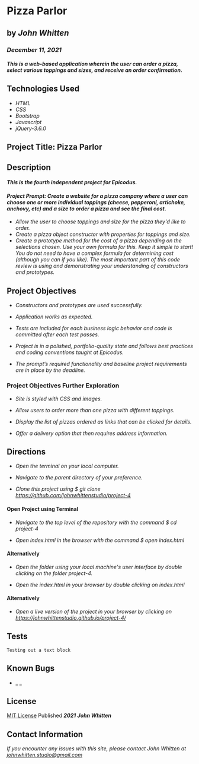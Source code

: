 # Pizza Parlor

## by _**John Whitten**_

### _December 11, 2021_

#### _This is a web-based application wherein the user can order a pizza, select various toppings and sizes, and receive an order confirmation._

## Technologies Used

- _HTML_
- _CSS_
- _Bootstrap_
- _Javascript_
- _jQuery-3.6.0_

## Project Title: Pizza Parlor

## Description

#### _This is the fourth independent project for Epicodus._

#### _Project Prompt: Create a website for a pizza company where a user can choose one or more individual toppings (cheese, pepperoni, artichoke, anchovy, etc) and a size to order a pizza and see the final cost._

- _Allow the user to choose toppings and size for the pizza they'd like to order._
- _Create a pizza object constructor with properties for toppings and size._
- _Create a prototype method for the cost of a pizza depending on the selections chosen. Use your own formula for this. Keep it simple to start! You do not need to have a complex formula for determining cost (although you can if you like). The most important part of this code review is using and demonstrating your understanding of constructors and prototypes._

## Project Objectives

- _Constructors and prototypes are used successfully._

- _Application works as expected._

- _Tests are included for each business logic behavior and code is committed after each test passes._

- _Project is in a polished, portfolio-quality state and follows best practices and coding conventions taught at Epicodus._

- _The prompt’s required functionality and baseline project requirements are in place by the deadline._

### Project Objectives Further Exploration

- _Site is styled with CSS and images._

- _Allow users to order more than one pizza with different toppings._

- _Display the list of pizzas ordered as links that can be clicked for details._

- _Offer a delivery option that then requires address information._

## Directions

- _Open the terminal on your local computer._

- _Navigate to the parent directory of your preference._

- _Clone this project using $ git clone https://github.com/johnwhittenstudio/project-4_

#### Open Project using Terminal

- _Navigate to the top level of the repository with the command $ cd project-4_

- _Open index.html in the browser with the command $ open index.html_

#### Alternatively

- _Open the folder using your local machine's user interface by double clicking on the folder project-4._

- _Open the index.html in your browser by double clicking on index.html_

#### Alternatively

- _Open a live version of the project in your browser by clicking on https://johnwhittenstudio.github.io/project-4/_

<!-- The html web form does not need a server to run and can be completed and interacted with by clicking on the "click here" button.

This html web form works on Chrome, Firefox, and Safari.

There are 5 categories in this form:

1. "What is your name?"
2. "What is your age?"
3. "Which animal is the best?"
4. "Which activity brings you the most comfort?"
5. "What is your favorite color?"

After completing the form, the user needs to click on the "click here" button to be taken to the programming language branch. Depending on which selection the user makes in category #3 and category #4, they will be taken to one of 3 different branches.

This html web form site contains 3 branches: -->

## Tests

```
Testing out a text block

```

## Known Bugs

- \_ \_

## License

[MIT License](https://opensource.org/licenses/MIT) Published _**2021**_ _**John Whitten**_

## Contact Information

_If you encounter any issues with this site, please contact John Whitten at [johnwhitten.studio@gmail.com](mailto:johnwhitten.studio@gmail.com)_
